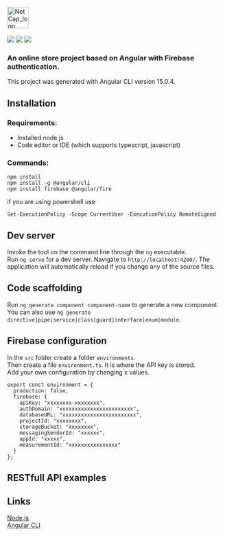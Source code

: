 <a href="#" onclick="return false;"><img src="https://cdn.discordapp.com/attachments/975403202398797919/1060549808135356477/bran1.png" height="50" alt="NetCap_logo"></a>
<br><br>
<a href="#" onclick="return false;"><img src="https://img.shields.io/badge/Node.js-43853D?style=for-the-badge&logo=node.js&logoColor=white"></a>
<a href="#" onclick="return false;"><img src="https://img.shields.io/badge/Angular-DD0031?style=for-the-badge&logo=angular&logoColor=white"></a>
<a href="#" onclick="return false;"><img src="https://img.shields.io/badge/Firebase-039BE5?style=for-the-badge&logo=Firebase&logoColor=white"></a>

### An online store project based on Angular with Firebase authentication. <br>
This project was generated with Angular CLI version 15.0.4.

## Installation

### Requirements:
- Installed node.js
- Code editor or IDE (which supports typescript, javascript)

### Commands:
```
npm install
npm install -g @angular/cli
npm install firebase @angular/fire
```
if you are using powershell use 
```
Set-ExecutionPolicy -Scope CurrentUser -ExecutionPolicy RemoteSigned
```

## Dev server
Invoke the tool on the command line through the `ng` executable.\
Run `ng serve` for a dev server. Navigate to `http://localhost:4200/`. The application will automatically reload if you change any of the source files.

## Code scaffolding

Run `ng generate component component-name` to generate a new component. You can also use `ng generate directive|pipe|service|class|guard|interface|enum|module`.

## Firebase configuration

In the `src` folder create a folder `environments`.\
Then create a file `environment.ts`. It is where the API key is stored.\
Add your own configuration by changing x values.
```
export const environment = {
  production: false,
  firebase: {
    apiKey: "xxxxxxxx-xxxxxxxx",
    authDomain: "xxxxxxxxxxxxxxxxxxxxxxxx",
    databaseURL: "xxxxxxxxxxxxxxxxxxxxxxxx",
    projectId: "xxxxxxxx",
    storageBucket: "xxxxxxxx",
    messagingSenderId: "xxxxxx",
    appId: "xxxxx",
    measurementId: "xxxxxxxxxxxxxxxx"
  }
};
```
## RESTfull API examples


## Links

[Node.js](https://nodejs.org/)<br>
[Angular CLI](https://github.com/angular/angular-cli)<br>
